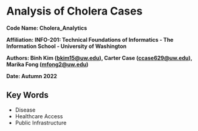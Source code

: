 # Analysis of Cholera Cases

**Code Name:  Cholera_Analytics**

**Affiliation:  INFO-201: Technical Foundations of Informatics - The Information School - University of Washington**

**Authors: Binh Kim (bkim15@uw.edu), Carter Case (ccase629@uw.edu), Marika Fong (mfong2@uw.edu)**

**Date: Autumn 2022**

## **Key Words**
- Disease
- Healthcare Access
- Public Infrastructure
